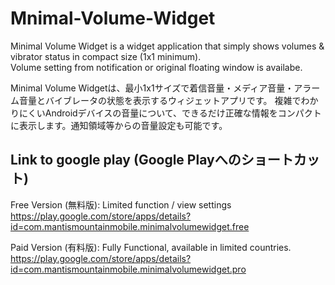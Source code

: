 # Mnimal-Volume-Widget
Minimal Volume Widget is a widget application that simply shows volumes & vibrator status in compact size (1x1 minimum).  
Volume setting from notification or original floating window is availabe.

Minimal Volume Widgetは、最小1x1サイズで着信音量・メディア音量・アラーム音量とバイブレータの状態を表示するウィジェットアプリです。
複雑でわかりにくいAndroidデバイスの音量について、できるだけ正確な情報をコンパクトに表示します。通知領域等からの音量設定も可能です。


## Link to google play (Google Playへのショートカット)
Free Version (無料版): Limited function / view settings  
https://play.google.com/store/apps/details?id=com.mantismountainmobile.minimalvolumewidget.free

Paid Version (有料版): Fully Functional, available in limited countries.  
https://play.google.com/store/apps/details?id=com.mantismountainmobile.minimalvolumewidget.pro

